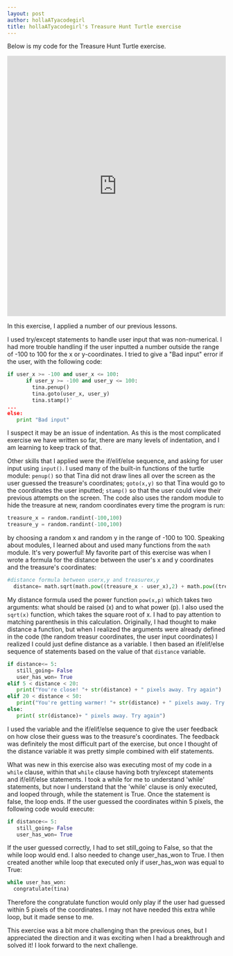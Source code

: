 ```yaml
---
layout: post
author: hollaATyacodegirl
title: hollaATyacodegirl's Treasure Hunt Turtle exercise
---
```

 
Below is my code for the Treasure Hunt Turtle exercise.

<iframe src="https://trinket.io/embed/python/1bc2f1bb5e?start=result" width="100%" height="600" frameborder="0" marginwidth="0" marginheight="0" allowfullscreen></iframe>

In this exercise, I applied a number of our previous lessons. 

I used try/except statements to handle user input that was non-numerical. I had more trouble handling if the user inputted a number outside 
the range of -100 to 100 for the x or y-coordinates. I tried to give a "Bad input" error if the user, with the following code:

```python
if user_x >= -100 and user_x <= 100:
      if user_y >= -100 and user_y <= 100:
        tina.penup()
        tina.goto(user_x, user_y)
        tina.stamp()'
...
else:
   print "Bad input"
```
I suspect it may be an issue of indentation. As this is the most complicated exercise we have written so far, there are many levels of 
indentation, and I am learning to keep track of that. 

Other skills that I applied were the if/elif/else sequence, and asking for user input using `input()`. I used many of the built-in functions
of the turtle module: `penup()` so that Tina did not draw lines all over the screen as the user guessed the treasure's coordinates; 
`goto(x,y)` so that Tina would go to the coordinates the user inputted; `stamp()` so that the user could view their previous attempts on the screen.
The code also uses the random module to hide the treasure at new, random coordinates every time the program is run:
```python
treasure_x = random.randint(-100,100)
treasure_y = random.randint(-100,100)
```
by choosing a random x and random y in the range of -100 to 100.
Speaking about modules, I learned about and used many functions from the `math` module. It's very powerful! My favorite part of this exercise 
was when I wrote a formula for the distance between the user's x and y coordinates and the treasure's coordinates:
```python
#distance formula between userx,y and treasurex,y
  distance= math.sqrt(math.pow((treasure_x - user_x),2) + math.pow((treasure_y - user_y),2))
```
My distance formula used the power function `pow(x,p)` which takes two arguments: what should be raised (x) and to what power (p). I also 
used the `sqrt(x)` function, which takes the square root of x. I had to pay attention to matching parenthesis in this calculation. Originally,
I had thought to make distance a function, but when I realized the arguments were already defined in the code (the random treasur coordinates,
the user input coordinates) I realized I could just define distance as a variable. I then based an if/elif/else sequence of statements based
on the value of that `distance` variable.
```python
if distance<= 5:
   still_going= False
   user_has_won= True 
elif 5 < distance < 20:
   print("You're close! "+ str(distance) + " pixels away. Try again")
elif 20 < distance < 50:
   print("You're getting warmer! "+ str(distance) + " pixels away. Try again")
else: 
   print( str(distance)+ " pixels away. Try again")
```
I used the variable and the if/elif/else sequence to give the user feedback on how close their guess was to the treasure's coordinates. The
feedback was definitely the most difficult part of the exercise, but once I thought of the distance variable it was pretty simple combined
with elif statements.

What was new in this exercise also was executing most of my code in a `while` clause, within that `while` clause having both try/except 
statements and if/elif/else statements. I took a while for me to understand 'while' statements, but now I understand that the 'while'
clause is only executed, and looped through, while the statement is True. Once the statement is false, the loop ends.
If the user guessed the coordinates within 5 pixels, the following code would execute:
```python
if distance<= 5:
   still_going= False
   user_has_won= True 
```
If the user guessed correctly, I had to set still_going to False, so that the while loop would end. I also needed to change user_has_won
to True. I then created another while loop that executed only if user_has_won was equal to True:
```python
while user_has_won:
  congratulate(tina)
```
Therefore the congratulate function would only play if the user had guessed within 5 pixels of the coordinates. I may not have needed this extra
while loop, but it made sense to me. 

This exercise was a bit more challenging than the previous ones, but I appreciated the direction and it was exciting when I had a breakthrough
and solved it! I look forward to the next challenge.
